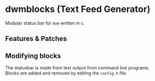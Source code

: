 # dwmblocks (Text Feed Generator)

Modular status bar for `dwm` written in c.

## Features & Patches


## Modifying blocks

The statusbar is made from text output from command line programs.
Blocks are added and removed by editing the `config.h` file.
